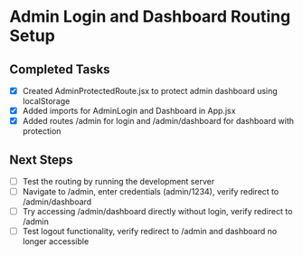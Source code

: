 # Admin Login and Dashboard Routing Setup

## Completed Tasks
- [x] Created AdminProtectedRoute.jsx to protect admin dashboard using localStorage
- [x] Added imports for AdminLogin and Dashboard in App.jsx
- [x] Added routes /admin for login and /admin/dashboard for dashboard with protection

## Next Steps
- [ ] Test the routing by running the development server
- [ ] Navigate to /admin, enter credentials (admin/1234), verify redirect to /admin/dashboard
- [ ] Try accessing /admin/dashboard directly without login, verify redirect to /admin
- [ ] Test logout functionality, verify redirect to /admin and dashboard no longer accessible
